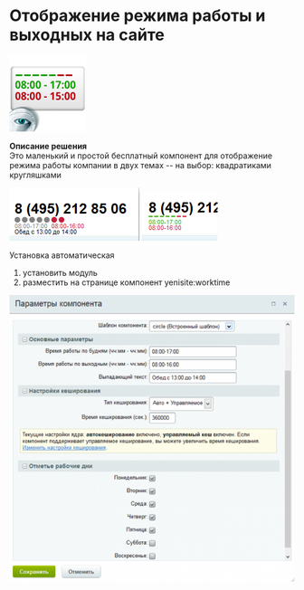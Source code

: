 # Отображение режима работы и выходных на сайте
![alt-текст](img_md/time.png "1")

**Описание решения**  
Это маленький и простой бесплатный компонент для отображение режима работы компании в двух темах -- на выбор:
квадратиками
кругляшками 

![alt-текст](img_md/wt.png "1")
![alt-текст](img_md/wt3.png "1")

Установка автоматическая
1. установить модуль
2. разместить на странице компонент yenisite:worktime  

![alt-текст](img_md/wt2.png "1")

